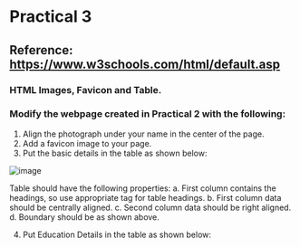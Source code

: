 # Practical 3
## Reference: https://www.w3schools.com/html/default.asp
### HTML Images, Favicon and Table.

### Modify the webpage created in Practical 2 with the following:

1. Align the photograph under your name in the center of the page.
2. Add a favicon image to your page.
3. Put the basic details in the table as shown below:

![image](https://github.com/vansh-seth/Web-tech-lab/assets/111755254/bc986230-3e9c-44de-b3f6-f8d36b10a5de)

Table should have the following properties:
a. First column contains the headings, so use appropriate tag for table headings.
b. First column data should be centrally aligned.
c. Second column data should be right aligned.
d. Boundary should be as shown above.
  
4. Put Education Details in the table as shown below:
